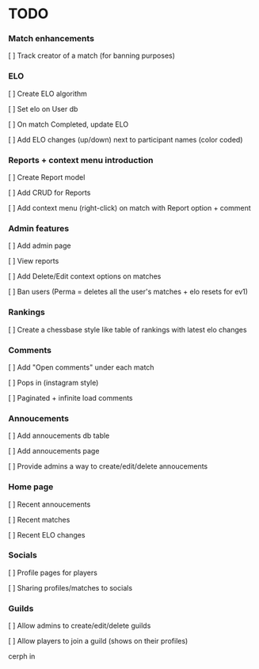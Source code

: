 # TODO

### Match enhancements

[ ] Track creator of a match (for banning purposes)

### ELO

[ ] Create ELO algorithm

[ ] Set elo on User db

[ ] On match Completed, update ELO

[ ] Add ELO changes (up/down) next to participant names (color coded)

### Reports + context menu introduction

[ ] Create Report model

[ ] Add CRUD for Reports

[ ] Add context menu (right-click) on match with Report option + comment

### Admin features

[ ] Add admin page

[ ] View reports

[ ] Add Delete/Edit context options on matches

[ ] Ban users (Perma = deletes all the user's matches + elo resets for ev1)

### Rankings

[ ] Create a chessbase style like table of rankings with latest elo changes

### Comments

[ ] Add "Open comments" under each match

[ ] Pops in (instagram style)

[ ] Paginated + infinite load comments

### Annoucements

[ ] Add annoucements db table

[ ] Add annoucements page

[ ] Provide admins a way to create/edit/delete annoucements

### Home page

[ ] Recent annoucements

[ ] Recent matches

[ ] Recent ELO changes

### Socials

[ ] Profile pages for players

[ ] Sharing profiles/matches to socials

### Guilds

[ ] Allow admins to create/edit/delete guilds

[ ] Allow players to join a guild (shows on their profiles)

cerph in
